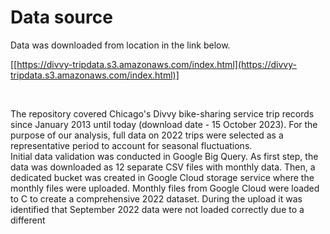 <h1>Data source</h1>
Data was downloaded from location in the link below.<br>

[[https://divvy-tripdata.s3.amazonaws.com/index.html](https://divvy-tripdata.s3.amazonaws.com/index.html)]

<br>

The repository covered Chicago's Divvy bike-sharing service trip records since January 2013 until today (download date - 15 October 2023). For the purpose of our analysis, full data on 2022 trips were selected as a representative period to account for seasonal fluctuations.<br>
Initial data validation was conducted in Google Big Query. As first step, the data was downloaded as 12 separate CSV files with monthly data. Then, a dedicated bucket was created in Google Cloud storage service where the monthly files were uploaded. Monthly files from Google Cloud were loaded to C to create a comprehensive 2022 dataset. During the upload it was identified that September 2022 data were not loaded correctly due to a different 
